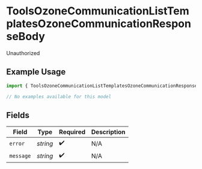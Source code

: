 # ToolsOzoneCommunicationListTemplatesOzoneCommunicationResponseBody

Unauthorized

## Example Usage

```typescript
import { ToolsOzoneCommunicationListTemplatesOzoneCommunicationResponseBody } from "@speakeasy-api/bluesky/models/errors";

// No examples available for this model
```

## Fields

| Field              | Type               | Required           | Description        |
| ------------------ | ------------------ | ------------------ | ------------------ |
| `error`            | *string*           | :heavy_check_mark: | N/A                |
| `message`          | *string*           | :heavy_check_mark: | N/A                |